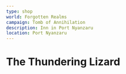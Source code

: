 ```yaml
---
type: shop
world: Forgotten Realms
campaign: Tomb of Annihilation
description: Inn in Port Nyanzaru
location: Port Nyanzaru
---
```


# The Thundering Lizard
